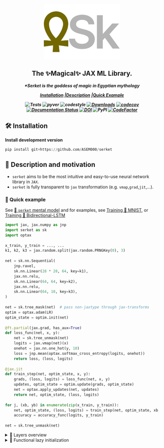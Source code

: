 <div align="center">
<img width="250px" src="assets/logo.svg"></div>

<h2 align="center">The ✨Magical✨ JAX ML Library.</h2>
<h5 align = "center"> *Serket is the goddess of magic in Egyptian mythology

[**Installation**](#Installation)
|[**Description**](#Description)
|[**Quick Example**](#QuickExample)

![Tests](https://github.com/ASEM000/serket/actions/workflows/tests.yml/badge.svg)
![pyver](https://img.shields.io/badge/python-3.8%203.9%203.10%203.11-red)
![codestyle](https://img.shields.io/badge/codestyle-black-black)
[![Downloads](https://pepy.tech/badge/serket)](https://pepy.tech/project/serket)
[![codecov](https://codecov.io/gh/ASEM000/serket/branch/main/graph/badge.svg?token=C6NXOK9EVS)](https://codecov.io/gh/ASEM000/serket)
[![Documentation Status](https://readthedocs.org/projects/serket/badge/?version=latest)](https://serket.readthedocs.io/en/latest/?badge=latest)
[![DOI](https://zenodo.org/badge/526985786.svg)](https://zenodo.org/badge/latestdoi/526985786)
![PyPI](https://img.shields.io/pypi/v/serket)
[![CodeFactor](https://www.codefactor.io/repository/github/asem000/serket/badge)](https://www.codefactor.io/repository/github/asem000/serket)

</h5>

## 🛠️ Installation<a id="Installation"></a>

**Install development version**

```python
pip install git+https://github.com/ASEM000/serket
```

## 📖 Description and motivation<a id="Description"></a>

- `serket` aims to be the most intuitive and easy-to-use neural network library in `JAX`.
- `serket` is fully transparent to `jax` transformation (e.g. `vmap`,`grad`,`jit`,...).

### 🏃 Quick example<a id="QuickExample"></a>

See [🧠 `serket` mental model](https://serket.readthedocs.io/en/latest/notebooks/mental_model.html) and for examples, see [Training 🚆 MNIST](https://serket.readthedocs.io/en/latest/notebooks/train_mnist.html), or [Training 🚆 Bidirectional-LSTM](https://serket.readthedocs.io/en/latest/notebooks/train_bilstm.html)

```python
import jax, jax.numpy as jnp
import serket as sk
import optax

x_train, y_train = ..., ...
k1, k2, k3 = jax.random.split(jax.random.PRNGKey(0), 3)

net = sk.nn.Sequential(
    jnp.ravel,
    sk.nn.Linear(28 * 28, 64, key=k1),
    jax.nn.relu,
    sk.nn.Linear(64, 64, key=k2),
    jax.nn.relu,
    sk.nn.Linear(64, 10, key=k3),
)

net = sk.tree_mask(net)  # pass non-jaxtype through jax-transforms
optim = optax.adam(LR)
optim_state = optim.init(net)

@ft.partial(jax.grad, has_aux=True)
def loss_func(net, x, y):
    net = sk.tree_unmask(net)
    logits = jax.vmap(net)(x)
    onehot = jax.nn.one_hot(y, 10)
    loss = jnp.mean(optax.softmax_cross_entropy(logits, onehot))
    return loss, (loss, logits)

@jax.jit
def train_step(net, optim_state, x, y):
    grads, (loss, logits) = loss_func(net, x, y)
    updates, optim_state = optim.update(grads, optim_state)
    net = optax.apply_updates(net, updates)
    return net, optim_state, (loss, logits)

for j, (xb, yb) in enumerate(zip(x_train, y_train)):
    net, optim_state, (loss, logits) = train_step(net, optim_state, xb, yb)
    accuracy = accuracy_func(logits, y_train)

net = sk.tree_unmask(net)
```

<details> <summary> 🧠 Layers overview </summary>

<table>

<tr>

<td align="center">

[Linear](https://serket.readthedocs.io/en/latest/API/linear.html)

</td>

<td style="padding:0px">

- `Linear`, `Multilinear`, `GeneralLinear`
- `Identity`
- `FNN`, `MLP`
- `Embedding`

</td>
</tr>

<tr>

<td align="center">

[Convolution](https://serket.readthedocs.io/en/latest/API/convolution.html)

</td>

<td style="padding:0px">

- `{Conv,FFTConv}{1D,2D,3D}`
- `{Conv,FFTConv}{1D,2D,3D}Transpose`
- `{Depthwise,Separable}{Conv,FFTConv}{1D,2D,3D}`
- `Conv{1D,2D,3D}Local`

</td>

</tr>

<tr>

<td align="center">

[Containers](https://serket.readthedocs.io/en/latest/API/containers.html)

</td>

<td style="padding:0px">

- `Sequential`, `RandomApply`
</td>

</tr>

<tr>

<td align="center">

[Pooling](https://serket.readthedocs.io/en/latest/API/pooling.html)

</td>

<td style="padding:0px">

- `{Avg,Max,LP}Pool{1D,2D,3D}`
- `Global{Avg,Max}Pool{1D,2D,3D}`
- `Adaptive{Avg,Max}Pool{1D,2D,3D}`

</td>

</tr>

<tr>

<td align="center">

[Reshaping](https://serket.readthedocs.io/en/latest/API/reshaping.html)

</td>

<td style="padding:0px">

- `Flatten`, `Unflatten`
- `Repeat{1D,2D,3D}`
- `Resize{1D,2D,3D}`
- `Upsample{1D,2D,3D}`
- `Pad{1D,2D,3D}`
- `{Crop,RandomCrop}{1D,2D,3D}`
- `RandomZoom2D`

</td>

</tr>

<tr>

<td align="center">

[Normalization](https://serket.readthedocs.io/en/latest/API/normalization.html)

</td>

<td style="padding:0px">

- `{Layer,Instance,Group,Batch}Norm`

</td>

</tr>

<tr>

<td align="center">

[Image](https://serket.readthedocs.io/en/latest/API/image.html#)

</td>

<td style="padding:0px">

- `{Avg,Gaussian}Blur2D`
- `{Filter,FFTFilter}2D`
- `HistogramEqualization2D`
- `{Adjust,Random}Contrast2D`
- `PixelShuffle2D`

</td>

</tr>

<tr>

<td align="center">

[Dropout](https://serket.readthedocs.io/en/latest/API/dropout.html)

</td>

<td style="padding:0px">

- `Dropout`
- `Dropout{1D,2D,3D}`
- `RandomCutout{1D,2D}`

</td>

</tr>

<tr>

<td align="center">

[Activations](https://serket.readthedocs.io/en/latest/API/activations.html)

</td>

<td style="padding:0px">

- `Adaptive{LeakyReLU,ReLU,Sigmoid,Tanh}`
- `CeLU`,`ELU`,`GELU`,`GLU`
- `Hard{Shrink,Sigmoid,Swish,Tanh}`
- `Soft{Plus,Sign,Shrink}`
- `LeakyReLU`,`LogSigmoid`,`LogSoftmax`,`Mish`,`PReLU`
- `ReLU`,`ReLU6`,`SeLU`,`Sigmoid`
- `Swish`,`Tanh`,`TanhShrink`, `ThresholdedReLU`, `Snake`

</td>

</tr>

<tr>

<td align="center">

[Recurrent](https://serket.readthedocs.io/en/latest/API/recurrent.html)

</td>

<td style="padding:0px">

- `{Dense,SimpleRNN,LSTM,GRU}Cell`
- `{Conv,FFTConv}{LSTM,GRU}{1D,2D,3D}Cell`
- `ScanRNN`

</td>

</tr>

</table>

</details>

<details><summary>🥱 Functional lazy initialization </summary>

Lazy initialization is particularly useful in scenarios where the dimensions of certain input features are not known in advance. For instance, consider a situation where the number of neurons required for a flattened image input is uncertain (**Example 1**), or the shape of the output from a flattened convolutional layer is not straightforward to calculate (**Example 2**).

In such cases, lazy initialization allows the model to defer the allocation of memory for these uncertain dimensions until they are explicitly computed during the training process. This flexibility ensures that the model can handle varying input sizes and adapt its architecture accordingly, making it more versatile and efficient when dealing with different data samples or changing conditions.

_Example 1_

```python
import jax
import serket as sk

# 10 images from MNIST
x = jax.numpy.ones([5, 1, 28, 28])

layer = sk.nn.Sequential(
    jax.numpy.ravel,
    # lazy in_features inference pass `None`
    sk.nn.Linear(None, 10),
    jax.nn.relu,
    sk.nn.Linear(10, 10),
    jax.nn.softmax,
)
# materialize the layer with single image
_, layer = layer.at["__call__"](x[0])
# apply on batch
y = jax.vmap(layer)(x)
y.shape
(5, 10)
```

_Example 2_

```python
import jax
import serket as sk

# 10 images from MNIST
x = jax.numpy.ones([5, 1, 28, 28])

layer = sk.nn.Sequential(
    sk.nn.Conv2D(1, 10, 3),
    jax.nn.relu,
    sk.nn.MaxPool2D(2),
    jax.numpy.ravel,
    # linear input size is inferred from
    # previous layer output
    sk.nn.Linear(None, 10),
    jax.nn.softmax,
)

# materialize the layer with single image
_, layer = layer.at["__call__"](x[0])

# apply on batch
y = jax.vmap(layer)(x)

y.shape
# (5, 10)
```

</details>